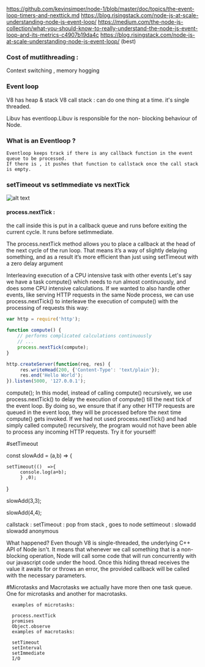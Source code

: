 https://github.com/kevinsimper/node-1/blob/master/doc/topics/the-event-loop-timers-and-nexttick.md
https://blog.risingstack.com/node-js-at-scale-understanding-node-js-event-loop/
https://medium.com/the-node-js-collection/what-you-should-know-to-really-understand-the-node-js-event-loop-and-its-metrics-c4907b19da4c
https://blog.risingstack.com/node-js-at-scale-understanding-node-js-event-loop/  (best)

### Cost of mutlithreading :
Context switching , memory hogging


### Event loop


V8 has heap & stack 
V8 call stack : can do one thing at a time. it's single threaded.


Libuv has eventloop.Libuv is responsible for the non- blocking behaviour of Node.


### What is an Eventloop ?
    Eventloop keeps track if there is any callback function in the event queue to be processed.
    If there is , it pushes that function to callstack once the call stack is empty.


### setTimeout vs setImmediate  vs nextTick 

![alt text](https://blog-assets.risingstack.com/2016/10/the-Node-js-event-loop.png)



#### process.nextTick : 
the call inside this is put in a callback queue and runs before exiting the current cycle.
It runs before setImmediate.

The process.nextTick method allows you to place a callback at the head of the next
cycle of the run loop. That means it’s a way of slightly delaying something, and as a
result it’s more efficient than just using setTimeout with a zero delay argument


Interleaving execution of a CPU intensive task with other events
Let's say we have a task compute() which needs to run almost continuously, and does some CPU intensive calculations. 
If we wanted to also handle other events, like serving HTTP requests in the same Node process, 
we can use process.nextTick() to interleave the execution of compute() with the processing of requests this way:

```javascript
var http = require('http');

function compute() {
    // performs complicated calculations continuously
    // ...
    process.nextTick(compute);
}

http.createServer(function(req, res) {
     res.writeHead(200, {'Content-Type': 'text/plain'});
     res.end('Hello World');
}).listen(5000, '127.0.0.1');

```


compute();
In this model, instead of calling compute() recursively, we use process.nextTick() to delay the execution of compute() till the next tick
of the event loop. By doing so, we ensure that if any other HTTP requests are queued in the event loop, they will be processed before the next time compute() gets invoked. 
If we had not used process.nextTick() and had simply called compute() recursively, the program would not have been able to process any incoming HTTP requests.
Try it for yourself!

#setTimeout 

const slowAdd = (a,b) => {

    setTimeout(()  =>{
         console.log(a+b);
         } ,0);
         
  }
  
  
  slowAdd(3,3);
  
  slowAdd(4,4);
  
  
  callstack :
     setTimeout : pop from stack , goes to node 
     settimeout : 
     slowadd
     slowadd
     anonymous 
     
  
  
  
  
  What happened? Even though V8 is single-threaded, the underlying C++ API of Node isn't. It means that whenever we call something that is a non-blocking operation, Node will call some code that will run concurrently with our javascript code under the hood. 
  Once this hiding thread receives the value it awaits for or throws an error, the provided callback will be called with the necessary parameters.
  
  #Microtasks and Macrotasks
        we actually have more then one task queue. One for microtasks and another for macrotasks.

      examples of microtasks:

      process.nextTick
      promises
      Object.observe
      examples of macrotasks:

      setTimeout
      setInterval
      setImmediate
      I/O
  
  
  
  
